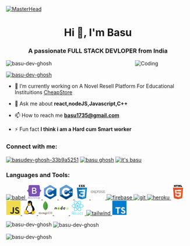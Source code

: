[![MasterHead](https://pbs.twimg.com/media/EkreGKQXgAIg9aj.jpg)](https://github.com/Basu-Dev-Ghosh)

<h1 align="center">Hi 👋, I'm Basu</h1>
<h3 align="center">A passionate FULL STACK DEVLOPER from India</h3>

<img  align="right" alt="Coding" width="150" src="https://media4.giphy.com/media/qgQUggAC3Pfv687qPC/giphy.gif?cid=ecf05e47hahce2ucgsvkg9xz2qcsmj59061wnhqixxahirhu&rid=giphy.gif&ct=g">


<p align="left"> <img src="https://komarev.com/ghpvc/?username=basu-dev-ghosh&label=Profile%20views&color=0e75b6&style=flat" alt="basu-dev-ghosh" /> </p>

<p align="left"> <a href="https://github.com/ryo-ma/github-profile-trophy"><img src="https://github-profile-trophy.vercel.app/?username=basu-dev-ghosh" alt="basu-dev-ghosh" /></a> </p>

- 🔭 I’m currently working on A Novel Resell Platform For Educational Instituitions [CheapStore](https://github.com/Basu-Dev-Ghosh/CheapStore)

- 💬 Ask me about **react,nodeJS,Javascript,C++**

- 📫 How to reach me **basu1735@gmail.com**

- ⚡ Fun fact **I think i am a Hard cum Smart worker**

<h3 align="left">Connect with me:</h3>
<p align="left">
<a href="https://linkedin.com/in/basudev-ghosh-33b9a5251" target="blank"><img align="center" src="https://raw.githubusercontent.com/rahuldkjain/github-profile-readme-generator/master/src/images/icons/Social/linked-in-alt.svg" alt="basudev-ghosh-33b9a5251" height="30" width="40" /></a>
<a href="https://fb.com/basu ghosh" target="blank"><img align="center" src="https://raw.githubusercontent.com/rahuldkjain/github-profile-readme-generator/master/src/images/icons/Social/facebook.svg" alt="basu ghosh" height="30" width="40" /></a>
<a href="https://instagram.com/it's basu" target="blank"><img align="center" src="https://raw.githubusercontent.com/rahuldkjain/github-profile-readme-generator/master/src/images/icons/Social/instagram.svg" alt="it's basu" height="30" width="40" /></a>
</p>

<h3 align="left">Languages and Tools:</h3>
<p align="left"> <a href="https://babeljs.io/" target="_blank" rel="noreferrer"> <img src="https://www.vectorlogo.zone/logos/babeljs/babeljs-icon.svg" alt="babel" width="40" height="40"/> </a> <a href="https://getbootstrap.com" target="_blank" rel="noreferrer"> <img src="https://raw.githubusercontent.com/devicons/devicon/master/icons/bootstrap/bootstrap-plain-wordmark.svg" alt="bootstrap" width="40" height="40"/> </a> <a href="https://www.cprogramming.com/" target="_blank" rel="noreferrer"> <img src="https://raw.githubusercontent.com/devicons/devicon/master/icons/c/c-original.svg" alt="c" width="40" height="40"/> </a> <a href="https://www.w3schools.com/cpp/" target="_blank" rel="noreferrer"> <img src="https://raw.githubusercontent.com/devicons/devicon/master/icons/cplusplus/cplusplus-original.svg" alt="cplusplus" width="40" height="40"/> </a> <a href="https://www.w3schools.com/css/" target="_blank" rel="noreferrer"> <img src="https://raw.githubusercontent.com/devicons/devicon/master/icons/css3/css3-original-wordmark.svg" alt="css3" width="40" height="40"/> </a> <a href="https://expressjs.com" target="_blank" rel="noreferrer"> <img src="https://raw.githubusercontent.com/devicons/devicon/master/icons/express/express-original-wordmark.svg" alt="express" width="40" height="40"/> </a> <a href="https://firebase.google.com/" target="_blank" rel="noreferrer"> <img src="https://www.vectorlogo.zone/logos/firebase/firebase-icon.svg" alt="firebase" width="40" height="40"/> </a> <a href="https://git-scm.com/" target="_blank" rel="noreferrer"> <img src="https://www.vectorlogo.zone/logos/git-scm/git-scm-icon.svg" alt="git" width="40" height="40"/> </a> <a href="https://heroku.com" target="_blank" rel="noreferrer"> <img src="https://www.vectorlogo.zone/logos/heroku/heroku-icon.svg" alt="heroku" width="40" height="40"/> </a> <a href="https://www.w3.org/html/" target="_blank" rel="noreferrer"> <img src="https://raw.githubusercontent.com/devicons/devicon/master/icons/html5/html5-original-wordmark.svg" alt="html5" width="40" height="40"/> </a> <a href="https://developer.mozilla.org/en-US/docs/Web/JavaScript" target="_blank" rel="noreferrer"> <img src="https://raw.githubusercontent.com/devicons/devicon/master/icons/javascript/javascript-original.svg" alt="javascript" width="40" height="40"/> </a> <a href="https://www.linux.org/" target="_blank" rel="noreferrer"> <img src="https://raw.githubusercontent.com/devicons/devicon/master/icons/linux/linux-original.svg" alt="linux" width="40" height="40"/> </a> <a href="https://www.mongodb.com/" target="_blank" rel="noreferrer"> <img src="https://raw.githubusercontent.com/devicons/devicon/master/icons/mongodb/mongodb-original-wordmark.svg" alt="mongodb" width="40" height="40"/> </a> <a href="https://nodejs.org" target="_blank" rel="noreferrer"> <img src="https://raw.githubusercontent.com/devicons/devicon/master/icons/nodejs/nodejs-original-wordmark.svg" alt="nodejs" width="40" height="40"/> </a> <a href="https://reactjs.org/" target="_blank" rel="noreferrer"> <img src="https://raw.githubusercontent.com/devicons/devicon/master/icons/react/react-original-wordmark.svg" alt="react" width="40" height="40"/> </a> <a href="https://tailwindcss.com/" target="_blank" rel="noreferrer"> <img src="https://www.vectorlogo.zone/logos/tailwindcss/tailwindcss-icon.svg" alt="tailwind" width="40" height="40"/> </a> <a href="https://www.typescriptlang.org/" target="_blank" rel="noreferrer"> <img src="https://raw.githubusercontent.com/devicons/devicon/master/icons/typescript/typescript-original.svg" alt="typescript" width="40" height="40"/> </a> </p>

<p><img align="left" src="https://github-readme-stats.vercel.app/api/top-langs?username=basu-dev-ghosh&show_icons=true&locale=en&layout=compact" alt="basu-dev-ghosh" /></p>

<p>&nbsp;<img align="center" src="https://github-readme-stats.vercel.app/api?username=basu-dev-ghosh&show_icons=true&locale=en" alt="basu-dev-ghosh" /></p>

<p><img align="center" src="https://github-readme-streak-stats.herokuapp.com/?user=basu-dev-ghosh&" alt="basu-dev-ghosh" /></p>
